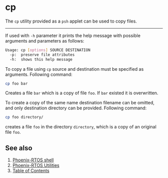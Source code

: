 # cp

The `cp` utility provided as a `psh` applet can be used to copy files.

---

If used with `-h` parameter it prints the help message with possible arguments and parameters as follows:

```bash
Usage: cp [options] SOURCE DESTINATION
  -p:  preserve file attributes
  -h:  shows this help message
```

To copy a file using `cp` source and destination must be specified as arguments. Following command:

```bash
cp foo bar
```

Creates a file `bar` which is a copy of file `foo`. If `bar` existed it is overwritten.

To create a copy of the same name destination filename can be omitted, and only destination directory can be provided.
Following command:

```bash
cp foo directory/
```

creates a file `foo` in the directory `directory`, which is a copy of an original file `foo`.

## See also

1. [Phoenix-RTOS shell](psh.md)
2. [Phoenix-RTOS Utilities](README.md)
3. [Table of Contents](../README.md)
